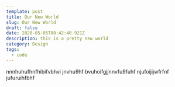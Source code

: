 ```yaml
---
template: post
title: Our New World
slug: Our New World
draft: false
date: 2020-05-05T00:42:40.921Z
description: this is a pretty new world
category: Design
tags:
  - code
---
```

nnnhuhufhnfhibifvbhvi jnvhu9hf  bvuhoifgjjnnvfu9fuhf  njufoijijwfrfnf jufuruihfbhf